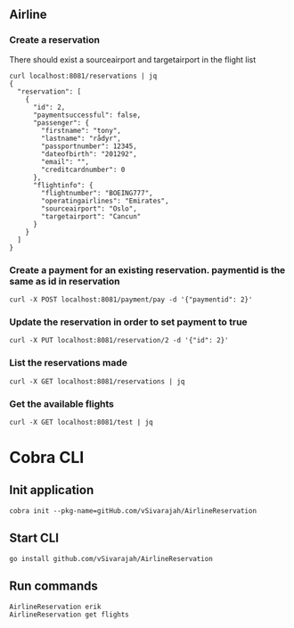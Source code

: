 ## Airline

### Create a reservation
There should exist a sourceairport and targetairport in the flight list
````
curl localhost:8081/reservations | jq 
{
  "reservation": [
    {
      "id": 2,
      "paymentsuccessful": false,
      "passenger": {
        "firstname": "tony",
        "lastname": "rådyr",
        "passportnumber": 12345,
        "dateofbirth": "201292",
        "email": "",
        "creditcardnumber": 0
      },
      "flightinfo": {
        "flightnumber": "BOEING777",
        "operatingairlines": "Emirates",
        "sourceairport": "Oslo",
        "targetairport": "Cancun"
      }
    }
  ]
}

````
### Create a payment for an existing reservation. paymentid is the same as id in reservation

````
curl -X POST localhost:8081/payment/pay -d '{"paymentid": 2}'
````

### Update the reservation in order to set payment to true

````
curl -X PUT localhost:8081/reservation/2 -d '{"id": 2}'
````

### List the reservations made

````
curl -X GET localhost:8081/reservations | jq
````

### Get the available flights

````
curl -X GET localhost:8081/test | jq
````



# Cobra CLI

## Init application
````
cobra init --pkg-name=gitHub.com/vSivarajah/AirlineReservation
````

## Start CLI
````
go install github.com/vSivarajah/AirlineReservation
````

## Run commands
````
AirlineReservation erik
AirlineReservation get flights
````
